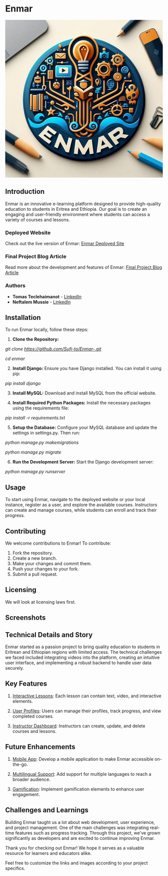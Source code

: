 # Enmar

![Enmar Logo](/ELP/learningplatform/static/images/enmar_logo.jpeg)

## Introduction

Enmar is an innovative e-learning platform designed to provide high-quality education to students in Eritrea and Ethiopia. Our goal is to create an engaging and user-friendly environment where students can access a variety of courses and lessons. 

### Deployed Website
Check out the live version of Enmar: [Enmar Deployed Site](https://tomeverywhere.pythonanywhere.com/learningPlatform/)

### Final Project Blog Article
Read more about the development and features of Enmar: [Final Project Blog Article](https://medium.com/@nhagos2000/empowering-self-learning-building-an-e-learning-platform-for-ethiopian-and-eritrean-learners-331aab09b8af)

### Authors
- **Tomas Teclehaimanot** - [LinkedIn](https://www.linkedin.com/in/tomas-teclehaimanot/)
- **Neftalem Mussie** - [LinkedIn](https://www.linkedin.com/in/neftalem-gebremicael/)

## Installation

To run Enmar locally, follow these steps:

1. **Clone the Repository:**

*git clone https://github.com/Sufi-to/Enmar-.git*
   
*cd enmar*

2. **Install Django:**
Ensure you have Django installed. You can install it using pip:

*pip install django*

3. **Install MySQL:**
Download and install MySQL from the official website.

4. **Install Required Python Packages:**
Install the necessary packages using the requirements file:

*pip install -r requirements.txt*

5. **Setup the Database:**
Configure your MySQL database and update the settings in settings.py. Then run:

*python manage.py makemigrations*

*python manage.py migrate*


6. **Run the Development Server:**
Start the Django development server:

*python manage.py runserver*


## Usage
To start using Enmar, navigate to the deployed website or your local instance, register as a user, and explore the available courses. Instructors can create and manage courses, while students can enroll and track their progress.

## Contributing
We welcome contributions to Enmar! To contribute:

1) Fork the repository.
2) Create a new branch.
3) Make your changes and commit them.
4) Push your changes to your fork.
5) Submit a pull request.

## Licensing
We will look at licensing laws first.

## Screenshots


## Technical Details and Story
Enmar started as a passion project to bring quality education to students in Eritrean and Ethiopian regions with limited access. The technical challenges we faced included integrating videos into the platform, creating an intuitive user interface, and implementing a robust backend to handle user data securely.

## Key Features
1. <u>Interactive Lessons</u>: Each lesson can contain text, video, and interactive elements.

2. <u>User Profiles</u>: Users can manage their profiles, track progress, and view completed courses.

3. <u>Instructor Dashboard</u>: Instructors can create, update, and delete courses and lessons.

## Future Enhancements
1. <u> Mobile App</u>: Develop a mobile application to make Enmar accessible on-the-go.

2. <u>Multilingual Support</u>: Add support for multiple languages to reach a broader audience.

3. <u>Gamification</u>: Implement gamification elements to enhance user engagement.

## Challenges and Learnings
Building Enmar taught us a lot about web development, user experience, and project management. One of the main challenges was integrating real-time features such as progress tracking. Through this project, we've grown significantly as developers and are excited to continue improving Enmar.

Thank you for checking out Enmar! We hope it serves as a valuable resource for learners and educators alike.


Feel free to customize the links and images according to your project specifics.